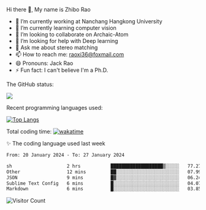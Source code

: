 Hi there 👋, My name is Zhibo Rao
- 🔭 I’m currently working at Nanchang Hangkong University
- 🌱 I’m currently learning computer vision
- 👯 I’m looking to collaborate on Archaic-Atom
- 🤔 I’m looking for help with Deep learning
- 💬 Ask me about stereo matching
- 📫 How to reach me: raoxi36@foxmail.com
- 😄 Pronouns: Jack Rao
- ⚡ Fun fact: I can't believe I'm a Ph.D.

The GitHub status:

![](https://github-readme-stats.vercel.app/api?username=ZhiboRao)

Recent programming languages used:

[![Top Langs](https://github-readme-stats.vercel.app/api/top-langs/?username=ZhiboRao&layout=compact)](https://github.com/anuraghazra/github-readme-stats)

Total coding time: [![wakatime](https://wakatime.com/badge/user/51ec5ec7-4742-4243-9eea-732ade32c0b7.svg)](https://wakatime.com/@51ec5ec7-4742-4243-9eea-732ade32c0b7)

✨ The coding language used last week 
<!--START_SECTION:waka-->

```txt
From: 20 January 2024 - To: 27 January 2024

sh                    2 hrs           ███████████████████▒░░░░░   77.27 %
Other                 12 mins         ██░░░░░░░░░░░░░░░░░░░░░░░   07.99 %
JSON                  9 mins          █▓░░░░░░░░░░░░░░░░░░░░░░░   06.24 %
Sublime Text Config   6 mins          █░░░░░░░░░░░░░░░░░░░░░░░░   04.07 %
Markdown              6 mins          █░░░░░░░░░░░░░░░░░░░░░░░░   03.85 %
```

<!--END_SECTION:waka-->

![Visitor Count](https://profile-counter.glitch.me/Raohaocheng/count.svg)
